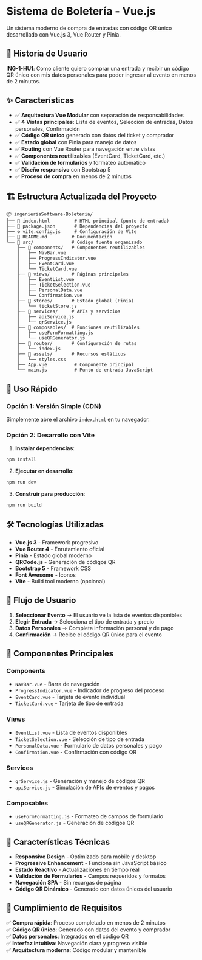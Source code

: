 # Sistema de Boletería - Vue.js

Un sistema moderno de compra de entradas con código QR único desarrollado con Vue.js 3, Vue Router y Pinia.

## 🎯 Historia de Usuario

**ING-1-HU1**: Como cliente quiero comprar una entrada y recibir un código QR único con mis datos personales para poder ingresar al evento en menos de 2 minutos.

## ✨ Características

- ✅ **Arquitectura Vue Modular** con separación de responsabilidades
- ✅ **4 Vistas principales**: Lista de eventos, Selección de entradas, Datos personales, Confirmación
- ✅ **Código QR único** generado con datos del ticket y comprador
- ✅ **Estado global** con Pinia para manejo de datos
- ✅ **Routing** con Vue Router para navegación entre vistas
- ✅ **Componentes reutilizables** (EventCard, TicketCard, etc.)
- ✅ **Validación de formularios** y formateo automático
- ✅ **Diseño responsivo** con Bootstrap 5
- ✅ **Proceso de compra** en menos de 2 minutos

## 🏗️ Estructura Actualizada del Proyecto

```
📦 ingenieriaSoftware-Boleteria/
├── 📄 index.html         # HTML principal (punto de entrada)
├── 📄 package.json       # Dependencias del proyecto
├── ⚙️ vite.config.js     # Configuración de Vite
├── 📄 README.md         # Documentación
└── 📁 src/              # Código fuente organizado
    ├── 📁 components/   # Componentes reutilizables
    │   ├── NavBar.vue
    │   ├── ProgressIndicator.vue
    │   ├── EventCard.vue
    │   └── TicketCard.vue
    ├── 📁 views/        # Páginas principales
    │   ├── EventList.vue
    │   ├── TicketSelection.vue
    │   ├── PersonalData.vue
    │   └── Confirmation.vue
    ├── 📁 stores/       # Estado global (Pinia)
    │   └── ticketStore.js
    ├── 📁 services/     # APIs y servicios
    │   ├── apiService.js
    │   └── qrService.js
    ├── 📁 composables/  # Funciones reutilizables
    │   ├── useFormFormatting.js
    │   └── useQRGenerator.js
    ├── 📁 router/       # Configuración de rutas
    │   └── index.js
    ├── 📁 assets/       # Recursos estáticos
    │   └── styles.css
    ├── App.vue          # Componente principal
    └── main.js          # Punto de entrada JavaScript
```

## 🚀 Uso Rápido

### Opción 1: Versión Simple (CDN)
Simplemente abre el archivo `index.html` en tu navegador.

### Opción 2: Desarrollo con Vite

1. **Instalar dependencias**:
```bash
npm install
```

2. **Ejecutar en desarrollo**:
```bash
npm run dev
```

3. **Construir para producción**:
```bash
npm run build
```

## 🛠️ Tecnologías Utilizadas

- **Vue.js 3** - Framework progresivo
- **Vue Router 4** - Enrutamiento oficial
- **Pinia** - Estado global moderno
- **QRCode.js** - Generación de códigos QR
- **Bootstrap 5** - Framework CSS
- **Font Awesome** - Iconos
- **Vite** - Build tool moderno (opcional)

## 🔄 Flujo de Usuario

1. **Seleccionar Evento** → El usuario ve la lista de eventos disponibles
2. **Elegir Entrada** → Selecciona el tipo de entrada y precio
3. **Datos Personales** → Completa información personal y de pago
4. **Confirmación** → Recibe el código QR único para el evento

## 🎨 Componentes Principales

### **Components**
- `NavBar.vue` - Barra de navegación
- `ProgressIndicator.vue` - Indicador de progreso del proceso
- `EventCard.vue` - Tarjeta de evento individual
- `TicketCard.vue` - Tarjeta de tipo de entrada

### **Views**
- `EventList.vue` - Lista de eventos disponibles
- `TicketSelection.vue` - Selección de tipo de entrada
- `PersonalData.vue` - Formulario de datos personales y pago
- `Confirmation.vue` - Confirmación con código QR

### **Services**
- `qrService.js` - Generación y manejo de códigos QR
- `apiService.js` - Simulación de APIs de eventos y pagos

### **Composables**
- `useFormFormatting.js` - Formateo de campos de formulario
- `useQRGenerator.js` - Generación de códigos QR

## 📱 Características Técnicas

- **Responsive Design** - Optimizado para mobile y desktop
- **Progressive Enhancement** - Funciona sin JavaScript básico
- **Estado Reactivo** - Actualizaciones en tiempo real
- **Validación de Formularios** - Campos requeridos y formatos
- **Navegación SPA** - Sin recargas de página
- **Código QR Dinámico** - Generado con datos únicos del usuario

## 🎯 Cumplimiento de Requisitos

✅ **Compra rápida**: Proceso completado en menos de 2 minutos  
✅ **Código QR único**: Generado con datos del evento y comprador  
✅ **Datos personales**: Integrados en el código QR  
✅ **Interfaz intuitiva**: Navegación clara y progreso visible  
✅ **Arquitectura moderna**: Código modular y mantenible